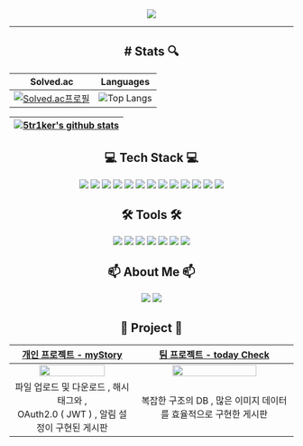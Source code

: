 <div align="center">
  <img src="https://capsule-render.vercel.app/api?type=waving&color=3B86FF&height=200&section=header&text=welcome&desc=5tr1ker%20Github%20Profile&fontSize=60&fontColor=ffffff&fontAlignY=30&descSize=20&descAlignY=50&stroke=E1FAFF">
<hr/>
  <h2># Stats 🔍</h2>
<div align="center">

|                                                       Solved.ac                                                        |                                                             Languages                                                              |
| :--------------------------------------------------------------------------------------------------------------------: | :--------------------------------------------------------------------------------------------------------------------------------: |
| [![Solved.ac프로필](http://mazassumnida.wtf/api/v2/generate_badge?boj=tjseocld)](https://solved.ac/profile/tjseocld) | ![Top Langs](https://github-readme-stats.vercel.app/api/top-langs/?username=5tr1ker&layout=compact&theme=prussian&langs_count=8) |

| [![5tr1ker's github stats](https://github-readme-stats.vercel.app/api?username=5tr1ker&show_icons=true&theme=prussian)](https://github.com/5tr1ker/github-readme-stats) |
| :-----------------------------------------------------------------------------------------------------------------------: |

  <div align="center">
  <h2>💻 Tech Stack 💻</h2>
    <img src="https://img.shields.io/badge/HTML5-E34F26?style=for-the-badge&logo=HTML5&logoColor=white">
    <img src="https://img.shields.io/badge/CSS3-1572B6?style=for-the-badge&logo=CSS3&logoColor=white">
<img src="https://img.shields.io/badge/React.js-%2320232a.svg?style=for-the-badge&logo=react&logoColor=%2361DAFB">
<img src="https://img.shields.io/badge/Java-2C2255?style=for-the-badge&logo=Eclipse IDE&logoColor=white">
<img src="https://img.shields.io/badge/Spring Framework-%236DB33F.svg?style=for-the-badge&logo=spring&logoColor=white">
    <img src="https://img.shields.io/badge/Spring Boot-6DB33F?style=for-the-badge&logo=Spring Boot&logoColor=white">
<img src="https://img.shields.io/badge/Spring Security-6DB33F?style=for-the-badge&logo=Spring Security&logoColor=white">
<img src="https://img.shields.io/badge/JPA Hibernate & QueryDSL-59666C?style=for-the-badge&logo=Hibernate&logoColor=white">
<img src="https://img.shields.io/badge/MySQL-4479A1?style=for-the-badge&logo=MySQL&logoColor=white">
    <img src="https://img.shields.io/badge/JUnit5-25A162?style=for-the-badge&logo=JUnit5&logoColor=white">
    <img src="https://img.shields.io/badge/Jenkins-D24939?style=for-the-badge&logo=Jenkins&logoColor=white">
<img src="https://img.shields.io/badge/Docker-2496ED?style=for-the-badge&logo=Docker&logoColor=white">
<img src="https://img.shields.io/badge/Amazon EC2-FF9900?style=for-the-badge&logo=Amazon EC2&logoColor=white">

  <h2>🛠 Tools 🛠</h2>
  <img src="https://img.shields.io/badge/Git-F05032.svg?&style=for-the-badge&logo=Git&logoColor=white">
  <img src="https://img.shields.io/badge/Eclipse%20IDE-2C2255.svg?&style=for-the-badge&logo=Eclipse%20IDE&logoColor=white">
  <img src="https://img.shields.io/badge/Visual%20Studio%20Code-007ACC.svg?&style=for-the-badge&logo=Visual%20Studio%20Code&logoColor=white">
  <img src="https://img.shields.io/badge/Swagger-85EA2D?style=for-the-badge&logo=Swagger&logoColor=white">
  <img src="https://img.shields.io/badge/Postman-FF6C37?style=for-the-badge&logo=Postman&logoColor=white">
   <img src="https://img.shields.io/badge/SourceTree-0052CC?style=for-the-badge&logo=SourceTree&logoColor=white">
    <img src="https://img.shields.io/badge/Jira Software-0052CC?style=for-the-badge&logo=Jira Software&logoColor=white">
  
<h2>📫 About Me 📫</h2>
<a href="https://velog.io/@tjseocld"><img src="https://img.shields.io/badge/Velog-20C997?style=flat&logo=Velog&logoColor=white&link=https://velog.io/@tjseocld"/></a>
<a href="mailto:tjseocld@gmail.com"><img src="https://img.shields.io/badge/Gmail-EA4335?style=flat&logo=Gmail&logoColor=white&link=mailto:tjseocld@gmail.com"/></a>

<br />
<h2>📖 Project 📖</h2>
    
|                                                       [개인 프로젝트 - myStory](https://github.com/5tr1ker/myStory)                                                       |                                                              [팀 프로젝트 - today Check](https://github.com/5tr1ker/today-check)                                                              |
| :--------------------------------------------------------------------------------------------------------------------: | :--------------------------------------------------------------------------------------------------------------------------------: |
| <img src="https://user-images.githubusercontent.com/49367338/206065122-d03c2ef9-b8f6-49cc-83bc-271437aa6443.png" width="75%"> | <img src="https://user-images.githubusercontent.com/49367338/214649874-75fb23ac-644a-4a9a-b17d-373c6e9945a5.png" width="75%"> |
| 파일 업로드 및 다운로드 , 해시태그와 , <br/> OAuth2.0 ( JWT ) , 알림 설정이 구현된 게시판 | 복잡한 구조의 DB , 많은 이미지 데이터를 효율적으로 구현한 게시판 |
    
